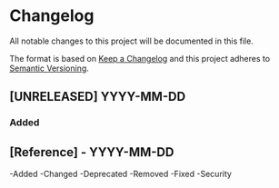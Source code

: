 # Changelog
All notable changes to this project will be documented in this file.

The format is based
on [Keep a Changelog](http://keepachangelog.com/en/1.0.0/) and this
project adheres
to [Semantic Versioning](http://semver.org/spec/v2.0.0.html).

## [UNRELEASED] YYYY-MM-DD
### Added

## [Reference] - YYYY-MM-DD
-Added 
-Changed 
-Deprecated 
-Removed 
-Fixed 
-Security 
